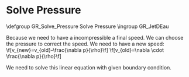 Solve Pressure
==============

\defgroup GR_Solve_Pressure Solve Pressure
\ingroup GR_JetDEau

Because we need to have a incompressible a final speed. We can choose the pressure to correct the speed.
We need to have a new speed:
\f[v_{new}=v_{old}-\frac{\nabla p}{\rho}\f]
\f[v_{old}=\nabla \cdot \frac{\nabla p}{\rho}\f]

We need to solve this linear equation with given boundary condition.
